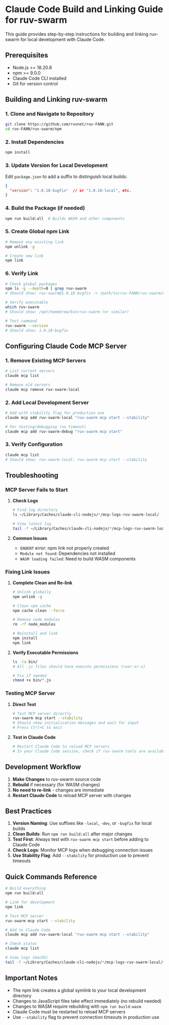 # Claude Code Build and Linking Guide for ruv-swarm

This guide provides step-by-step instructions for building and linking ruv-swarm for local development with Claude Code.

## Prerequisites

- Node.js >= 18.20.8
- npm >= 9.0.0
- Claude Code CLI installed
- Git for version control

## Building and Linking ruv-swarm

### 1. Clone and Navigate to Repository

```bash
git clone https://github.com/ruvnet/ruv-FANN.git
cd ruv-FANN/ruv-swarm/npm
```

### 2. Install Dependencies

```bash
npm install
```

### 3. Update Version for Local Development

Edit `package.json` to add a suffix to distinguish local builds:

```json
{
  "version": "1.0.18-bugfix"  // or "1.0.18-local", etc.
}
```

### 4. Build the Package (if needed)

```bash
npm run build:all  # Builds WASM and other components
```

### 5. Create Global npm Link

```bash
# Remove any existing link
npm unlink -g

# Create new link
npm link
```

### 6. Verify Link

```bash
# Check global packages
npm ls -g --depth=0 | grep ruv-swarm
# Should show: ruv-swarm@1.0.18-bugfix -> /path/to/ruv-FANN/ruv-swarm/npm

# Verify executable
which ruv-swarm
# Should show: /opt/homebrew/bin/ruv-swarm (or similar)

# Test command
ruv-swarm --version
# Should show: 1.0.18-bugfix
```

## Configuring Claude Code MCP Server

### 1. Remove Existing MCP Servers

```bash
# List current servers
claude mcp list

# Remove old servers
claude mcp remove ruv-swarm-local
```

### 2. Add Local Development Server

```bash
# Add with stability flag for production use
claude mcp add ruv-swarm-local "ruv-swarm mcp start --stability"

# For testing/debugging (no timeout)
claude mcp add ruv-swarm-debug "ruv-swarm mcp start"
```

### 3. Verify Configuration

```bash
claude mcp list
# Should show: ruv-swarm-local: ruv-swarm mcp start --stability
```

## Troubleshooting

### MCP Server Fails to Start

1. **Check Logs**
   ```bash
   # Find log directory
   ls ~/Library/Caches/claude-cli-nodejs/*/mcp-logs-ruv-swarm-local/
   
   # View latest log
   tail -f ~/Library/Caches/claude-cli-nodejs/*/mcp-logs-ruv-swarm-local/*.txt
   ```

2. **Common Issues**
   - `ENOENT` error: npm link not properly created
   - `Module not found`: Dependencies not installed
   - `WASM loading failed`: Need to build WASM components

### Fixing Link Issues

1. **Complete Clean and Re-link**
   ```bash
   # Unlink globally
   npm unlink -g
   
   # Clean npm cache
   npm cache clean --force
   
   # Remove node_modules
   rm -rf node_modules
   
   # Reinstall and link
   npm install
   npm link
   ```

2. **Verify Executable Permissions**
   ```bash
   ls -la bin/
   # All .js files should have execute permissions (rwxr-xr-x)
   
   # Fix if needed
   chmod +x bin/*.js
   ```

### Testing MCP Server

1. **Direct Test**
   ```bash
   # Test MCP server directly
   ruv-swarm mcp start --stability
   # Should show initialization messages and wait for input
   # Press Ctrl+C to exit
   ```

2. **Test in Claude Code**
   ```bash
   # Restart Claude Code to reload MCP servers
   # In your Claude Code session, check if ruv-swarm tools are available
   ```

## Development Workflow

1. **Make Changes** to ruv-swarm source code
2. **Rebuild** if necessary (for WASM changes)
3. **No need to re-link** - changes are immediate
4. **Restart Claude Code** to reload MCP server with changes

## Best Practices

1. **Version Naming**: Use suffixes like `-local`, `-dev`, or `-bugfix` for local builds
2. **Clean Builds**: Run `npm run build:all` after major changes
3. **Test First**: Always test with `ruv-swarm mcp start` before adding to Claude Code
4. **Check Logs**: Monitor MCP logs when debugging connection issues
5. **Use Stability Flag**: Add `--stability` for production use to prevent timeouts

## Quick Commands Reference

```bash
# Build everything
npm run build:all

# Link for development
npm link

# Test MCP server
ruv-swarm mcp start --stability

# Add to Claude Code
claude mcp add ruv-swarm-local "ruv-swarm mcp start --stability"

# Check status
claude mcp list

# View logs (macOS)
tail -f ~/Library/Caches/claude-cli-nodejs/*/mcp-logs-ruv-swarm-local/*.txt
```

## Important Notes

- The npm link creates a global symlink to your local development directory
- Changes to JavaScript files take effect immediately (no rebuild needed)
- Changes to WASM require rebuilding with `npm run build:wasm`
- Claude Code must be restarted to reload MCP servers
- Use `--stability` flag to prevent connection timeouts in production use